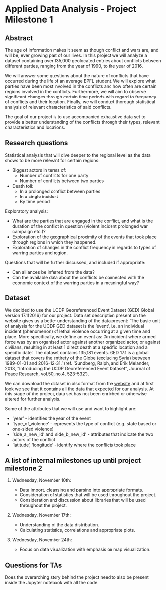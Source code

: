 # Applied Data Analysis - Project Milestone 1

## Abstract

The age of information makes it seem as though conflict and wars are, and will be, ever growing part of our lives. In this project we will analyze a dataset containing over 135,000 geolocated entries about conflicts between different parties, ranging from the year of 1990,  to the year of 2016.

We will answer some questions about the nature of conflicts that have occurred during the life of an average EPFL student. We will explore what parties have been most involved in the conflicts and how often are certain regions involved in the conflicts. Furthermore, we will aim to observe significant changes through certain time periods with regard to frequency of conflicts and their location. Finally, we will conduct thorough statistical analysis of relevant characteristics of said conflicts.

The goal of our project is to use accompanied exhaustive data set to provide a better understanding of the conflicts through their types, relevant characteristics and locations.

## Research questions

Statistical analysis that will dive deeper to the regional level as the data shows to be more relevant for certain regions:

* Biggest actors in terms of:
    * Number of conflicts for one party
    * Number of conflicts between two parties
* Death toll:
    * In a prolonged conflict between parties
    * In a single incident
    * By time period

Exploratory analysis:

* What are the parties that are engaged in the conflict, and what is the duration of the conflict in question (violent incident     prolonged war campaign etc.)?
* Exploration of the geographical proximity of the events that took place through regions in which they happened.
* Exploration of changes in the conflict frequency in regards to types of warring parties and region.

Questions that will be further discussed, and included if appropriate:

* Can alliances be inferred from the data?
* Can the available data about the conflicts be connected with the economic context of the warring parties in a meaningful way?


## Dataset

We decided to use the UCDP Georeferenced Event Dataset (GED) Global version 17.1(2016) for our project.
Data set description present on the website gives us a better understanding of the data present: ‘The basic unit of analysis for the UCDP GED dataset is the ‘event’, i.e. an individual incident (phenomenon) of lethal violence occurring at a given time and place. More specifically, we define an event as: ‘An incident where armed force was by an organised actor against another organized actor, or against civilians, resulting in at least 1 direct death at a specific location and a specific date’. The dataset contains 135,181 events. GED 17.1 is a global dataset that covers the entirety of the Globe (excluding Syria) between 1989-01-01 and 2016-12-31.’ (ref. ‘Sundberg, Ralph, and Erik Melander, 2013, “Introducing the UCDP Georeferenced Event Dataset”, Journal of Peace Research, vol.50, no.4, 523-532’).

We can download the dataset in xlsx format from the [website](http://ucdp.uu.se/downloads/) and at first look we see that it contains all the data that expected for our analysis. At this stage of the project, data set has not been enriched or otherwise altered for further analysis.

Some of the attributes that we will use and want to highlight are:

* ‘year’ - identifies the year of the event
* ‘type_of_violence’ - represents the type of conflict (e.g. state based or one-sided violence)
* ‘side_a_new_id’ and ‘side_b_new_id’ - attributes that indicate the two actors of the conflict
* ‘latitude‘, ‘longitude’ - identify where the conflicts took place

## A list of internal milestones up until project milestone 2

1. Wednesday, November 10th:
    * Data import, cleansing and parsing into appropriate formats.
    * Consideration of statistics that will be used throughout the project.
    * Consideration and discussion about libraries that will be used throughout the project.

2. Wednesday, November 17th:
    * Understanding of the data distribution. 
    * Calculating statistics, correlations and appropriate plots.

3. Wednesday, November 24th:
    * Focus on data visualization with emphasis on map visualization.

## Questions for TAs

Does the overarching story behind the project need to also be present inside the Jupyter notebook with all the code.
